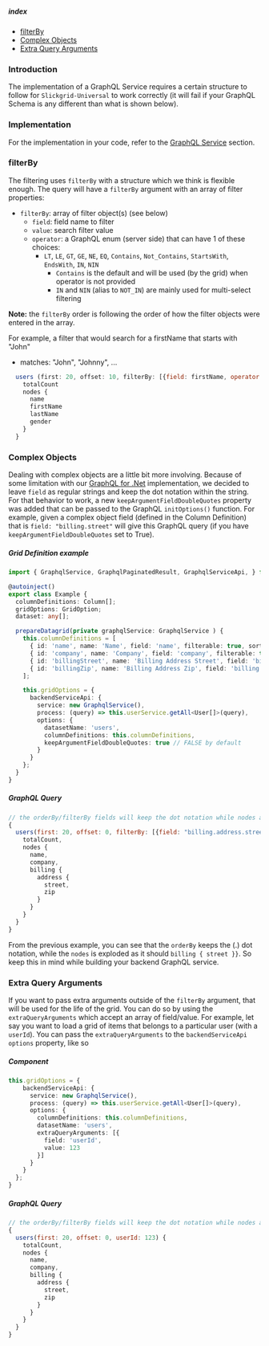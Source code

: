 ##### index
- [filterBy](#filterby)
- [Complex Objects](#complex-objects)
- [Extra Query Arguments](#extra-query-arguments)

### Introduction
The implementation of a GraphQL Service requires a certain structure to follow for `Slickgrid-Universal` to work correctly (it will fail if your GraphQL Schema is any different than what is shown below).

### Implementation
For the implementation in your code, refer to the [GraphQL Service](../GraphQL.md) section.

### filterBy
The filtering uses `filterBy` with a structure which we think is flexible enough. The query will have a `filterBy` argument with an array of filter properties:
- `filterBy`: array of filter object(s) (see below)
  - `field`: field name to filter
  - `value`: search filter value
  - `operator`: a GraphQL enum (server side) that can have 1 of these choices:
    - `LT`, `LE`, `GT`, `GE`, `NE`, `EQ`, `Contains`, `Not_Contains`, `StartsWith`, `EndsWith`, `IN`, `NIN`
      - `Contains` is the default and will be used (by the grid) when operator is not provided
      - `IN` and `NIN` (alias to `NOT_IN`) are mainly used for multi-select filtering

**Note:** the `filterBy` order is following the order of how the filter objects were entered in the array.

For example, a filter that would search for a firstName that starts with "John"
- matches: "John", "Johnny", ...
```javascript
  users (first: 20, offset: 10, filterBy: [{field: firstName, operator: StartsWith, value: 'John'}]) {
    totalCount
    nodes {
      name
      firstName
      lastName
      gender
    }
  }
```

### Complex Objects
Dealing with complex objects are a little bit more involving. Because of some limitation with our [GraphQL for .Net](https://github.com/graphql-dotnet/graphql-dotnet) implementation, we decided to leave `field` as regular strings and keep the dot notation within the string. For that behavior to work, a new `keepArgumentFieldDoubleQuotes` property was added that can be passed to the GraphQL `initOptions()` function. For example, given a complex object field (defined in the Column Definition) that is `field: "billing.street"` will give this GraphQL query (if you have `keepArgumentFieldDoubleQuotes` set to True).

##### Grid Definition example
```ts
import { GraphqlService, GraphqlPaginatedResult, GraphqlServiceApi, } from '@slickgrid-universal/graphql';

@autoinject()
export class Example {
  columnDefinitions: Column[];
  gridOptions: GridOption;
  dataset: any[];

  prepareDatagrid(private graphqlService: GraphqlService ) {
    this.columnDefinitions = [
      { id: 'name', name: 'Name', field: 'name', filterable: true, sortable: true },
      { id: 'company', name: 'Company', field: 'company', filterable: true },
      { id: 'billingStreet', name: 'Billing Address Street', field: 'billing.address.street', filterable: true, sortable: true },
      { id: 'billingZip', name: 'Billing Address Zip', field: 'billing.address.zip', filterable: true, sortable: true },
    ];

    this.gridOptions = {
      backendServiceApi: {
        service: new GraphqlService(),
        process: (query) => this.userService.getAll<User[]>(query),
        options: {
          datasetName: 'users',
          columnDefinitions: this.columnDefinitions,
          keepArgumentFieldDoubleQuotes: true // FALSE by default
        }
      }
    };
  }
}

```
##### GraphQL Query
```javascript
// the orderBy/filterBy fields will keep the dot notation while nodes are exploded
{
  users(first: 20, offset: 0, filterBy: [{field: "billing.address.street", operator: EQ, value: "123 Queens Street"}]) {
    totalCount,
    nodes {
      name,
      company,
      billing {
        address {
          street,
          zip
        }
      }
    }
  }
}
```

From the previous example, you can see that the `orderBy` keeps the (.) dot notation, while the `nodes` is exploded as it should `billing { street }}`. So keep this in mind while building your backend GraphQL service.

### Extra Query Arguments
If you want to pass extra arguments outside of the `filterBy` argument, that will be used for the life of the grid. You can do so by using the `extraQueryArguments` which accept an array of field/value. For example, let say you want to load a grid of items that belongs to a particular user (with a `userId`). You can pass the `extraQueryArguments` to the `backendServiceApi` `options` property, like so

##### Component
```ts
this.gridOptions = {
    backendServiceApi: {
      service: new GraphqlService(),
      process: (query) => this.userService.getAll<User[]>(query),
      options: {
        columnDefinitions: this.columnDefinitions,
        datasetName: 'users',
        extraQueryArguments: [{
          field: 'userId',
          value: 123
        }]
      }
    }
  };
}
```

##### GraphQL Query
```javascript
// the orderBy/filterBy fields will keep the dot notation while nodes are exploded
{
  users(first: 20, offset: 0, userId: 123) {
    totalCount,
    nodes {
      name,
      company,
      billing {
        address {
          street,
          zip
        }
      }
    }
  }
}
```